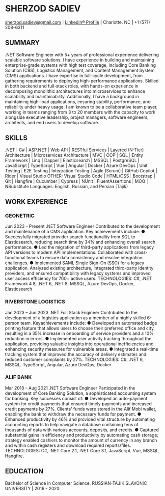 # SHERZOD SADIEV
sherzod.sadiev@gmail.com | [LinkedIn® Profile](https://www.linkedin.com/in/sherzod-sadiev/) | Charlotte. NC | +1 (571) 208-6311

## SUMMARY

.NET Software Engineer with 5+ years of professional experience delivering scalable software solutions. I have experience in building and maintaining enterprise-grade systems with high test coverage, including Core Banking Solution (CBS), Logistics Management, and Content Management System (CMS) applications. I have expertise in full-cycle development, from gathering requirements to deploying high-performance applications. Skilled in both backend and full-stack roles, with hands-on experience in decomposing monolithic architectures into microservices to enhance scalability and maintainability. Additionally, I have a background in maintaining high-load applications, ensuring stability, performance, and reliability under heavy usage.
I am known to be a collaborative team player, working in teams ranging from 3 to 20 members with the capacity to work alongside executive leadership, project managers, software engineers, architects, and end users to develop software.

## SKILLS

.NET | C# | ASP.NET | Web API | RESTful Services | Layered (N-Tier) Architecture | Microservices Architecture | MVC | OOP | SQL | Entity Framework | Linq | Dapper | Elasticsearch | MSSQL | PostgreSQL | JavaScript | TypeScript | Vue | Angular | Docker | Azure DevOps | Unit Testing | E2E Testing | Integration Testing | Agile (Scrum) | GitHub Copilot | Rider | Visual Studio
OTHER: Visual Studio Code | HTML/CSS | Bootstrap | Git | Hangfire | Cucumber | Cypress | NUnit | FluentAssertions | MOQ | NSubstitute
Languages: English, Russian, and Persian (Tajik)

## WORK EXPERIENCE

### GEONETRIC
Jun 2023 – Present
.NET Software Engineer
Contributed to the development and maintenance of a CMS application. Key achievements include:
● Successfully migrated provider search functionality from SQL to Elasticsearch, reducing search time by 34% and enhancing overall search performance.
● Led the migration of third-party applications from legacy API versions to modern API implementations. Collaborated with cross-functional teams to ensure data consistency and resolve integration challenges.
● Implemented SAML Single Sign-On (SSO) for a legacy application. Analyzed existing architecture, integrated third-party identity providers, and ensured compatibility with legacy systems and improved user access efficiency for 700+ active users.
TECHNOLOGIES: C#, .NET Framework 4.8, .NET 6, .NET 8, MSSQL, Azure DevOps, Docker, Elasticsearch
### RIVERSTONE LOGISTICS
Jan 2023 – Jun 2023
.NET Full Stack Engineer
Contributed to the development of a logistics application as a member of a highly skilled 6-person team. Keyachievements include:
● Developed an automated badge printing feature that allows users to choose their preferred office and city, resulting in a 35% increase in onboarding of service providers and a 10% reduction in errors.
● Implemented user activity tracking throughout the application, providing valuable insights into operational inefficiencies and enhancing security measures for vulnerable areas.
● Integrated a real-time tracking system that improved the accuracy of delivery estimates and
reduced customer complaints by 27%.
TECHNOLOGIES: C#, .NET 6, MSSQL, TypeScript, Angular, Azure DevOps, Docker
### ALIF BANK
Mar 2018 – Aug 2021
.NET Software Engineer
Participated in the development of Core Banking Solution, a sophisticated accounting system for banking. Key successes consist of:
● Developed an auto-payment system for credit payments that ensured timely payments and increased credit payments by 27%. Clients' funds were stored in the Alif Mobi wallet, enabling the bank to withdraw the necessary funds for payment.
● Enhanced productivity by 46% and provided vital structure by automating accounting reports to help navigate a database containing tens of thousands of data with various accounts, deposits, and credits.
● Captured substantial gains in efficiency and productivity by automating cash storage; strategy enabled cashiers to monitor the amount of currency in any branch and within cash registers and download required reports/files.
TECHNOLOGIES: C#, .NET Core 2.1, .NET Core 3.1, JavaScript, Vue, MSSQL, Hangfire.

## EDUCATION
Bachelor of Science in Computer Science. RUSSIAN-TAJIK SLAVONIC UNIVERSITY | 2016 - 2020
